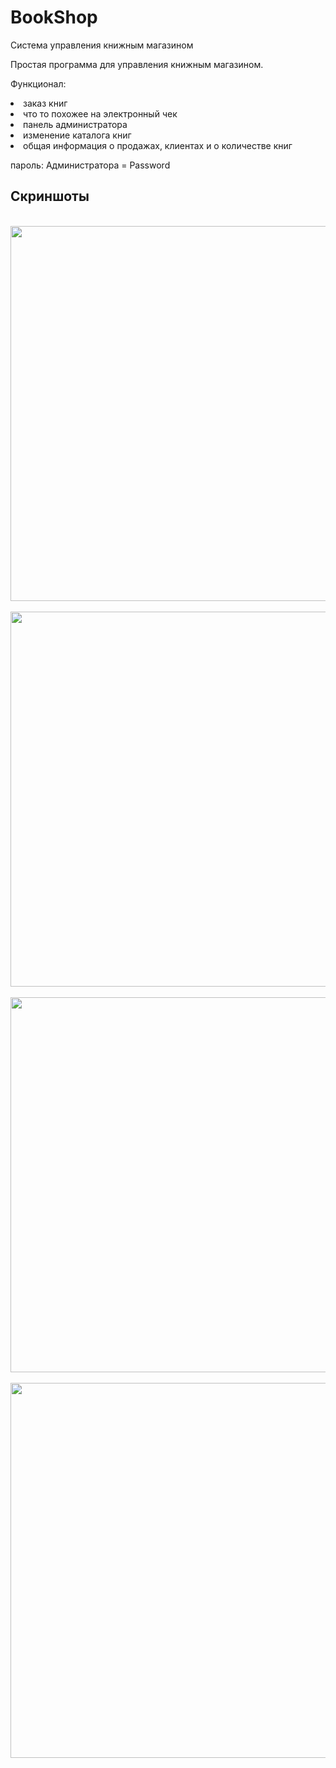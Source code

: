 # BookShop
Система управления книжным магазином 

Простая программа для управления книжным магазином.

Функционал:
<li>заказ книг
<li>что то похожее на электронный чек
<li>панель администратора
<li>изменение каталога книг
<li>общая информация о продажах, клиентах и о количестве книг
  
пароль: Администратора = Password

## Скриншоты
<br>
<img src="https://user-images.githubusercontent.com/63846369/110624058-c25b7b80-81ae-11eb-9ea1-f4075a4eec51.jpg" width="600">
<br>
<br>
<img src="https://user-images.githubusercontent.com/63846369/110624147-e15a0d80-81ae-11eb-902b-c29afbb3552a.jpg" width="600">
<br>
<br>
<img src="https://user-images.githubusercontent.com/63846369/110624192-f20a8380-81ae-11eb-8916-2b20c6dc39f5.jpg" width="600">
<br>
<br>
<img src="https://user-images.githubusercontent.com/63846369/110624248-ff277280-81ae-11eb-8d3e-4f9954bdb61d.jpg" width="600">
<br>
